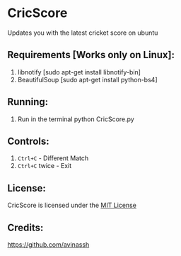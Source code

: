 # CricScore
Updates you with the latest cricket score on ubuntu

## Requirements [Works only on Linux]:

1. libnotify [sudo apt-get install libnotify-bin]
2. BeautifulSoup [sudo apt-get install python-bs4]

## Running:

1. Run in the terminal python CricScore.py

## Controls:

1. `Ctrl+C` - Different Match
2. `Ctrl+C` twice - Exit

## License:

CricScore is licensed under the [MIT License](https://github.com/ujjwalgulecha/CricScore/blob/master/LICENCE)

## Credits:

https://github.com/avinassh
